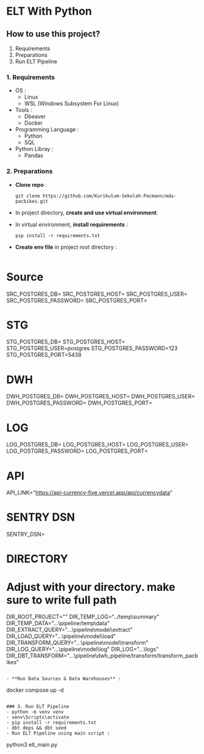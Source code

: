 # ELT With Python
## How to use this project?
1. Requirements
2. Preparations
3. Run ELT Pipeline

### 1. Requirements
- OS :
    - Linux
    - WSL (Windows Subsystem For Linux)
- Tools :
    - Dbeaver
    - Docker
- Programming Language :
    - Python
    - SQL
- Python Libray :
    - Pandas

### 2. Preparations
- **Clone repo** :
  ```
  git clone https://github.com/Kurikulum-Sekolah-Pacmann/mda-pacbikes.git
  ```
  
- In project directory, **create and use virtual environment**.
- In virtual environment, **install requirements** :
  ```
  pip install -r requirements.txt
  ```

- **Create env file** in project root directory :
  ```
# Source
SRC_POSTGRES_DB=
SRC_POSTGRES_HOST=
SRC_POSTGRES_USER=
SRC_POSTGRES_PASSWORD=
SRC_POSTGRES_PORT=

# STG
STG_POSTGRES_DB=
STG_POSTGRES_HOST=
STG_POSTGRES_USER=postgres
STG_POSTGRES_PASSWORD=123
STG_POSTGRES_PORT=5438

# DWH
DWH_POSTGRES_DB=
DWH_POSTGRES_HOST=
DWH_POSTGRES_USER=
DWH_POSTGRES_PASSWORD=
DWH_POSTGRES_PORT=

# LOG
LOG_POSTGRES_DB=
LOG_POSTGRES_HOST=
LOG_POSTGRES_USER=
LOG_POSTGRES_PASSWORD=
LOG_POSTGRES_PORT=

# API
API_LINK="https://api-currency-five.vercel.app/api/currencydata"

# SENTRY DSN
SENTRY_DSN=

# DIRECTORY
# Adjust with your directory. make sure to write full path
DIR_ROOT_PROJECT=""
DIR_TEMP_LOG="../temp\summary"
DIR_TEMP_DATA="...\pipeline/temp\data"
DIR_EXTRACT_QUERY="...\pipeline\model\extract"
DIR_LOAD_QUERY="...\pipeline\model\load"
DIR_TRANSFORM_QUERY="...\pipeline\model\transform"
DIR_LOG_QUERY="...\pipeline\model\log" 
DIR_LOG="...\logs"
DIR_DBT_TRANSFORM="...\pipeline\dwh_pipeline/transform/transform_pacbikes"
  ```

- **Run Data Sources & Data Warehouses** :
  ```
  docker compose up -d
  ```

### 3. Run ELT Pipeline
- python -m venv venv
- venv\Scripts\activate
- pip install -r requirements.txt
- dbt deps && dbt seed 
- Run ELT Pipeline using main script :
  ```
  python3 elt_main.py
  ```